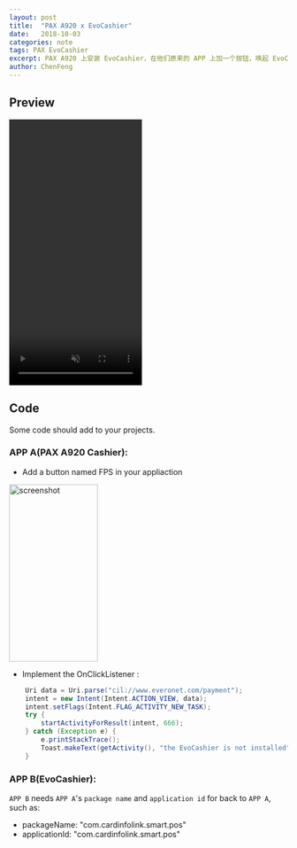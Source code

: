 ```yaml
---
layout: post
title:  "PAX A920 x EvoCashier"
date:   2018-10-03
categories: note
tags: PAX EvoCashier
excerpt: PAX A920 上安装 EvoCashier，在他们原来的 APP 上加一个按钮，唤起 EvoCashier...
author: ChenFeng
---
```


## Preview

<video controls
       muted
       src="../../../../image/device-2018-10-03-123400.mp4"
       width="240"
       height="480">
    Sorry, your browser doesn't support embedded videos.
</video>

## Code

Some code should add to your projects.

### APP A(PAX A920 Cashier):

* Add a button named FPS in your appliaction

<img src="../../../../image/fps.png" alt="screenshot" height="320" width="160">

* Implement the OnClickListener :

```java
    Uri data = Uri.parse("cil://www.everonet.com/payment");
    intent = new Intent(Intent.ACTION_VIEW, data);
    intent.setFlags(Intent.FLAG_ACTIVITY_NEW_TASK);
    try {
        startActivityForResult(intent, 666);
    } catch (Exception e) {
        e.printStackTrace();
        Toast.makeText(getActivity(), "the EvoCashier is not installed", Toast.LENGTH_SHORT).show();
    }
```

### APP B(EvoCashier):

`APP B` needs `APP A`'s `package name` and `application id` for back to `APP A`, such as:

* packageName: "com.cardinfolink.smart.pos"
* applicationId: "com.cardinfolink.smart.pos"
